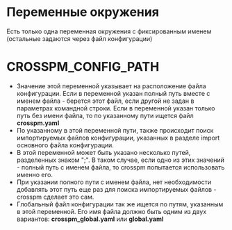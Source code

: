 Переменные окружения
=======
Есть только одна переменная окружения с фиксированным именем (остальные задаются через файл конфигурации)
# CROSSPM_CONFIG_PATH
- Значение этой переменной указывает на расположение файла конфигурации. Если в переменной указан полный путь вместе с именем файла - берется этот файл, если другой не задан в параметрах командной строки. Если в переменной указан только путь без имени файла, то по указанному пути ищется файл **crosspm.yaml**
- По указанному в этой переменной пути, также происходит поиск импортируемых файлов конфигурации, указанных в разделе import основного файла конфигурации.
- В этой переменной может быть указано несколько путей, разделенных знаком ";". В таком случае, если одно из этих значений - полный путь с именем файла, то crosspm попытается использовать именно его.
- При указании полного пути с именем файла, нет необходимости добавлять этот путь еще раз для поиска импортируемых файлов - crosspm сделает это сам.
- Глобальный файл конфигурации так же ищется по путям, указанным в этой переменной. Его имя файла должно быть одним из двух вариантов: **crosspm_global.yaml** или **global.yaml**
